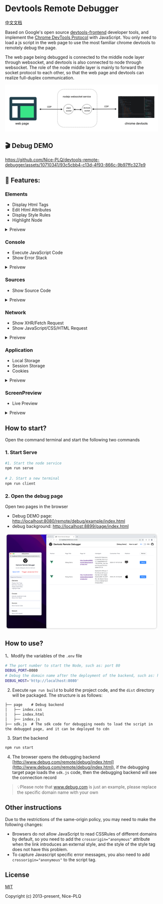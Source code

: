 # Devtools Remote Debugger

[中文文档](./README_CN.md)

Based on Google's open source [devtools-frontend](https://github.com/ChromeDevTools/devtools-frontend) developer tools, and implement the [Chrome DevTools Protocol](https://chromedevtools.github.io/devtools-protocol/) with JavaScript. You only need to load a js script in the web page to use the most familiar chrome devtools to remotely debug the page.

The web page being debugged is connected to the middle node layer through websocket, and devtools is also connected to node through websocket. The role of the node middle layer is mainly to forward the socket protocol to each other, so that the web page and devtools can realize full-duplex communication.

![](./images/cdp.png)

## 🎬 Debug DEMO

https://github.com/Nice-PLQ/devtools-remote-debugger/assets/10710341/93c5cbb4-c13d-4f93-866c-9b97ffc327e9

## 🎉 Features:

### Elements

- Display Html Tags
- Edit Html Attributes
- Display Style Rules
- Highlight Node

<details>
  <summary>
    Preivew
  </summary>

![](./images/element.gif)
![](./images/screencast.gif)

</details>

### Console

- Execute JavaScript Code
- Show Error Stack

<details>
  <summary>
    Preivew
  </summary>

![](./images/console.gif)

</details>

### Sources

- Show Source Code

<details>
  <summary>
    Preivew
  </summary>

![](./images/source.gif)

</details>

### Network

- Show XHR/Fetch Request
- Show JavaScript/CSS/HTML Request

<details>
  <summary>
    Preivew
  </summary>

![](./images/network.gif)

</details>

### Application

- Local Storage
- Session Storage
- Cookies

<details>
  <summary>
    Preivew
  </summary>

![](./images/application.gif)

</details>

### ScreenPreview

- Live Preview

<details>
  <summary>
    Preivew
  </summary>

![](./images/screen_preview.gif)

</details>

## How to start?

Open the command terminal and start the following two commands

### 1. Start Serve

```sh
#1. Start the node service
npm run serve

# 2. Start a new terminal
npm run client
```

### 2. Open the debug page

Open two pages in the browser

- Debug DEMO page: [http://localhost:8080/remote/debug/example/index.html](http://localhost:8080/remote/debug/example/index.html)
- debug background: [http://localhost:8899/page/index.html](http://localhost:8899/page/index.html)

![](./images/backend.png)

## How to use?

1、Modify the variables of the `.env` file

```sh
# The port number to start the Node, such as: port 80
DEBUG_PORT=8080
# Debug the domain name after the deployment of the backend, such as: https://www.remote-debug.com/
DEBUG_HOST='http://localhost:8080'
```

2. Execute `npm run build` to build the project code, and the `dist` directory will be packaged. The structure is as follows:

```
├── page    # Debug backend
│   ├── index.css
│   ├── index.html
│   ├── index.js
├── sdk.js  # The sdk code for debugging needs to load the script in the debugged page, and it can be deployed to cdn
```

3. Start the backend

```sh
npm run start
```

4. The browser opens the debugging backend [http://www.debug.com/remote/debug/index.html](http://www.debug.com/remote/debug/index.html), if the debugging target page loads the `sdk.js` code, then the debugging backend will see the connection record

> 💡Please note that www.debug.com is just an example, please replace the specific domain name with your own

## Other instructions

Due to the restrictions of the same-origin policy, you may need to make the following changes:

- Browsers do not allow JavaScript to read CSSRules of different domains by default, so you need to add the `crossorigin="anonymous"` attribute when the link introduces an external style, and the style of the style tag does not have this problem.
- To capture Javascript specific error messages, you also need to add `crossorigin="anonymous"` to the script tag.

## License

[MIT](./LICENSE)

Copyright (c) 2013-present, Nice-PLQ
